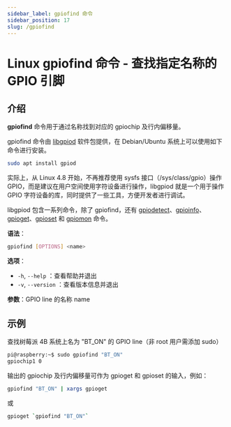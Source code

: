 ```yaml
---
sidebar_label: gpiofind 命令
sidebar_position: 17
slug: /gpiofind
---
```


# Linux gpiofind 命令 - 查找指定名称的 GPIO 引脚



## 介绍

**gpiofind** 命令用于通过名称找到对应的 gpiochip 及行内偏移量。

gpiofind 命令由 [libgpiod](https://git.kernel.org/pub/scm/libs/libgpiod/libgpiod.git/) 软件包提供，在 Debian/Ubuntu 系统上可以使用如下命令进行安装。

```bash
sudo apt install gpiod
```

实际上，从 Linux 4.8 开始，不再推荐使用 sysfs 接口（/sys/class/gpio）操作 GPIO，而是建议在用户空间使用字符设备进行操作，libgpiod 就是一个用于操作 GPIO 字符设备的库，同时提供了一些工具，方便开发者进行调试。

libgpiod 包含一系列命令，除了 gpiofind，还有 [gpiodetect](/linux-command/gpiodetect/)、[gpioinfo](/linux-command/gpioinfo/)、[gpioget](/linux-command/gpioget/)、[gpioset](/linux-command/gpioset/) 和 [gpiomon](/linux-command/gpiomon/) 命令。

**语法**：

```bash
gpiofind [OPTIONS] <name>
```

**选项**：

- `-h`, `--help` ：查看帮助并退出
- `-v`, `--version` ：查看版本信息并退出

**参数**：GPIO line 的名称 name



## 示例

查找树莓派 4B 系统上名为 "BT_ON" 的 GPIO line（非 root 用户需添加 sudo）

```bash
pi@raspberry:~$ sudo gpiofind "BT_ON"
gpiochip1 0
```

输出的 gpiochip 及行内偏移量可作为 gpioget 和 gpioset 的输入，例如：

```bash
gpiofind "BT_ON" | xargs gpioget
```

或

```bash
gpioget `gpiofind "BT_ON"`
```

